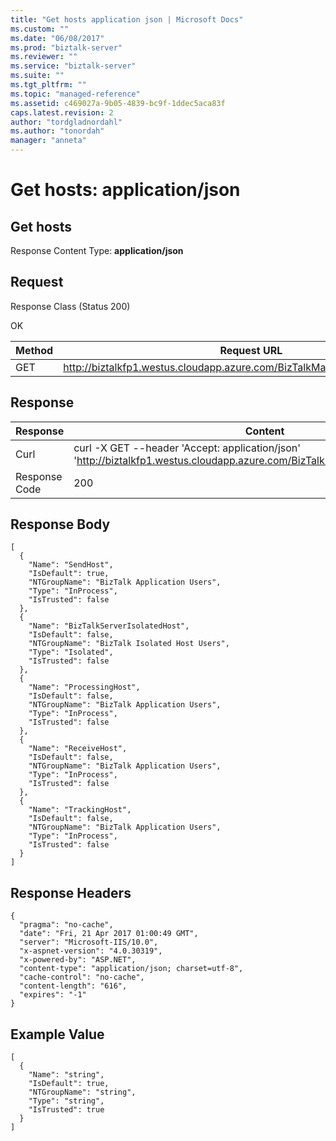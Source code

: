 ```yaml
---
title: "Get hosts application json | Microsoft Docs"
ms.custom: ""
ms.date: "06/08/2017"
ms.prod: "biztalk-server"
ms.reviewer: ""
ms.service: "biztalk-server"
ms.suite: ""
ms.tgt_pltfrm: ""
ms.topic: "managed-reference"
ms.assetid: c469027a-9b05-4839-bc9f-1ddec5aca83f
caps.latest.revision: 2
author: "tordgladnordahl"
ms.author: "tonordah"
manager: "anneta"
---
```

# Get hosts: application/json
## Get hosts

  Response Content Type: **application/json**

Request
---
Response Class (Status 200)

OK

Method  | Request URL
------------- | -------------
GET  | http://biztalkfp1.westus.cloudapp.azure.com/BizTalkManagementService/Hosts

Response
---

| Response | Content          |
| ------------- | ----------- |
| Curl | curl -X GET --header 'Accept: application/json' 'http://biztalkfp1.westus.cloudapp.azure.com/BizTalkManagementService/Hosts'|
| Response Code | 200|


Response Body
---
```
[
  {
    "Name": "SendHost",
    "IsDefault": true,
    "NTGroupName": "BizTalk Application Users",
    "Type": "InProcess",
    "IsTrusted": false
  },
  {
    "Name": "BizTalkServerIsolatedHost",
    "IsDefault": false,
    "NTGroupName": "BizTalk Isolated Host Users",
    "Type": "Isolated",
    "IsTrusted": false
  },
  {
    "Name": "ProcessingHost",
    "IsDefault": false,
    "NTGroupName": "BizTalk Application Users",
    "Type": "InProcess",
    "IsTrusted": false
  },
  {
    "Name": "ReceiveHost",
    "IsDefault": false,
    "NTGroupName": "BizTalk Application Users",
    "Type": "InProcess",
    "IsTrusted": false
  },
  {
    "Name": "TrackingHost",
    "IsDefault": false,
    "NTGroupName": "BizTalk Application Users",
    "Type": "InProcess",
    "IsTrusted": false
  }
]
```

Response Headers
---

```
{
  "pragma": "no-cache",
  "date": "Fri, 21 Apr 2017 01:00:49 GMT",
  "server": "Microsoft-IIS/10.0",
  "x-aspnet-version": "4.0.30319",
  "x-powered-by": "ASP.NET",
  "content-type": "application/json; charset=utf-8",
  "cache-control": "no-cache",
  "content-length": "616",
  "expires": "-1"
}
```

Example Value
---

```
[
  {
    "Name": "string",
    "IsDefault": true,
    "NTGroupName": "string",
    "Type": "string",
    "IsTrusted": true
  }
]

```
